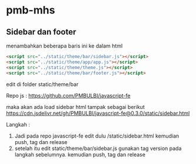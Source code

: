 # pmb-mhs

## Sidebar dan footer

menambahkan beberapa baris ini ke dalam html

```html
<script src="../static/theme/bar/sidebar.js"></script>
<script src="../static/theme/app/app.js"></script>
<script src="../static/theme/theme.js"></script>
<script src="../static/theme/bar/footer.js"></script>
```

edit di folder static/theme/bar

Repo js : <https://github.com/PMBULBI/javascript-fe>

maka akan ada load sidebar html tampak sebagai berikut
<https://cdn.jsdelivr.net/gh/PMBULBI/javascript-fe@0.3.0/static/sidebar.html>

Langkah :

1. Jadi pada repo javascript-fe edit dulu /static/sidebar.html kemudian push, tag dan release  
2. setelah itu edit static/theme/bar/sidebar.js gunakan tag version pada langkah sebelumnya. kemudian push, tag dan release
